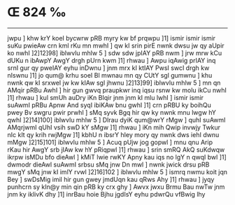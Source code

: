 # Œ 824 ‰
---
jwpu ] khw krY koeI bycwrw pRB myry kw bf prqwpu ]1] ismir ismir
ismir suKu pwieAw crn kml rKu mn mwhI ] qw kI srin pirE nwnk
dwsu jw qy aUpir ko nwhI ]2]12]98] iblwvlu mhlw 5 ] sdw sdw
jpIAY pRB nwm ] jrw mrw kCu dUKu n ibAwpY AwgY drgh pUrn kwm ]1]
rhwau ] Awpu iqAwig prIAY inq srnI gur qy pweIAY eyhu inDwnu ] jnm
mrx kI ktIAY PwsI swcI drgh kw nIswnu ]1] jo qum@ krhu soeI Bl
mwnau mn qy CUtY sgl gumwnu ] khu nwnk qw kI srxweI jw kw kIAw sgl
jhwnu ]2]13]99] iblwvlu mhlw 5 ] mn qn AMqir pRBu AwhI ] hir
gun gwvq praupkwr inq iqsu rsnw kw molu ikCu nwhI ]1] rhwau ] kul
smUh auDry iKn BIqir jnm jnm kI mlu lwhI ] ismir ismir suAwmI pRBu
Apnw And syqI ibiKAw bnu gwhI ]1] crn pRBU ky boihQu pwey Bv swgru
pwir prwhI ] sMq syvk Bgq hir qw ky nwnk mnu lwgw hY qwhI
]2]14]100] iblwvlu mhlw 5 ] DIrau dyiK qum@wrY rMgw ] quhI suAwmI
AMqrjwmI qUhI vsih swD kY sMgw ]1] rhwau ] iKn mih Qwip invwjy
Twkur nIc kIt qy krih rwjMgw ]1] kbhU n ibsrY hIey mory qy nwnk dws
iehI dwnu mMgw ]2]15]101] iblwvlu mhlw 5 ] Acuq pUjw jog gopwl ]
mnu qnu Arip rKau hir AwgY srb jIAw kw hY pRiqpwl ]1] rhwau ]
srin smRQ AkQ suKdwqw ikrpw isMDu bfo dieAwl ] kMiT lwie rwKY Apny
kau iqs no lgY n qwqI bwl ]1] dwmodr dieAwl suAwmI srbsu sMq jnw
Dn mwl ] nwnk jwick drsu pRB mwgY sMq jnw kI imlY rvwl
]2]16]102 ] iblwvlu mhlw 5 ] ismrq nwmu koit jqn Bey ] swDsMig
imil hir gun gwey jmdUqn kau qRws Ahy ]1] rhwau ] jyqy punhcrn sy
kIn@y min qin pRB ky crx ghy ] Awvx jwxu Brmu Bau nwTw jnm jnm ky
iklivK dhy ]1] inrBau hoie Bjhu jgdIsY eyhu pdwrQu vfBwig lhy
####

